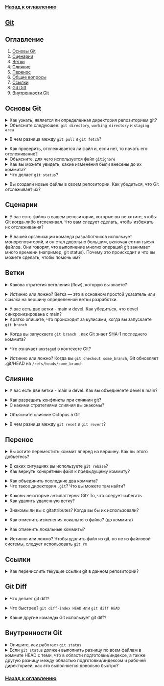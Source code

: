 ### [Назад к оглавлению](../index.md)

## [Git](https://git-scm.com/docs/git)

## Оглавление
1. [Основы Git](#основы-git)
2. [Сценарии](#сценарии)
3. [Ветки](#ветки)
4. [Слияние](#слияние)
5. [Перенос](#перенос)
6. [Общие вопросы](#общие-вопросы)
7. [Ссылки](#ссылки)
8. [Git Diff](#git-diff)
9. [Внутренности Git](#внутренности-git)

## Основы Git

<details>
<summary>Как узнать, является ли определенная директория репозиторием git?</summary><br><b>
Вы можете проверить наличие директории ".git".
</b></details>

<details>
<summary>Объясните следующее: <code>git directory</code>, <code>working directory</code> и <code>staging area</code></summary><br>
<b>

Этот ответ взят из [git-scm.com](https://git-scm.com/book/en/v1/Getting-Started-Git-Basics#_the_three_states)

"Git-репозиторий — это место, где Git хранит метаданные и базу объектов для вашего проекта. Это самая важная часть Git, и именно она копируется, когда вы клонируете репозиторий с другого компьютера.

Рабочая директория — это одна версия проекта, которую вы извлекли из базы данных в Git-репозитории. Эти файлы извлекаются из сжатой базы данных в директории Git и помещаются на диск для вашего использования или изменения.

Область подготовки — это простой файл, который обычно находится в вашем Git-репозитории и хранит информацию о том, что будет включено в ваш следующий коммит. Иногда его называют индексом, но становится стандартом называть его областью подготовки."
</b></details>

<details>
<summary>В чем разница между <code>git pull</code> и <code>git fetch</code>?</summary><br><b>

Кратко, git pull = git fetch + git merge.

Когда вы запускаете git pull, он получает все изменения из удаленного или центрального репозитория и прикрепляет их к соответствующей ветке в вашем локальном репозитории.

git fetch получает все изменения из удаленного репозитория, хранит их в отдельной ветке в вашем локальном репозитории.
</b></details>

<details>
<summary>Как проверить, отслеживается ли файл и, если нет, то начать его отслеживание?</summary><br><b>

Существует несколько способов проверить, отслеживается ли файл или нет:
  - `git ls-files <file>` -> код выхода 0 означает, что он отслеживается
  - `git blame <file>`
  ...
</b></details>

<details>
<summary>Объясните, для чего используется файл <code>gitignore</code></summary><br><b>
Цель файлов <code>gitignore</code> — убедиться, что определенные файлы, не отслеживаемые Git, остаются вне отслеживания. Чтобы перестать отслеживать файл, который в настоящее время отслеживается, используйте команду git rm --cached.
</b></details>

<details>
<summary>Как вы можете увидеть, какие изменения были внесены до их коммита?</summary><br><b>
`git diff`
</b></details>

<details>
<summary>Что делает <code>git status</code>?</summary><br><b>

`git status` помогает вам понять статус отслеживания файлов в вашем репозитории. Скрупулезно по рабочей директории и области подготовки — вы можете узнать, какие изменения были внесены в рабочую директорию, какие изменения находятся в области подготовки и, в общем, отслеживаются ли файлы или нет.
</b></details>

<details>
<summary>Вы создали новые файлы в своем репозитории. Как убедиться, что Git отслеживает их?</summary><br><b>

`git add FILES`
</b></details>

## Сценарии

<details>
<summary>У вас есть файлы в вашем репозитории, которые вы не хотите, чтобы Git когда-либо отслеживал. Что вам следует сделать, чтобы избежать их отслеживания?</summary><br><b>

Добавьте их в файл `.gitignore`. Это гарантирует, что эти файлы никогда не будут добавлены в область подготовки.
</b></details>

<details>
<summary>В вашей организации команда разработчиков использует монорепозиторий, и он стал довольно большим, включая сотни тысяч файлов. Они говорят, что выполнение многих операций git занимает много времени (например, git status). Почему это происходит и что вы можете сделать, чтобы помочь им?</summary><br><b>

Многие операции Git связаны с состоянием файловой системы. Например, `git status` будет выполнять сравнения для сопоставления коммита HEAD с индексом и другого сравнения для сопоставления индекса с рабочей директорией. Как часть этих сравнений он будет выполнять довольно много вызовов `lstat()`. При работе с сотнями тысяч файлов это может занять секунды, если не минуты.

Одним из решений было бы использовать встроенный `fsmonitor` (монитор файловой системы) Git. С fsmonitor (который интегрируется с Watchman) Git запускает демон, который будет постоянно следить за любыми изменениями в рабочей директории вашего репозитория и кэшировать их. Таким образом, когда вы запускаете `git status`, вместо сканирования рабочей директории вы используете кэшированное состояние вашего индекса.

<p align="center">
<img src="images/design/development/git_fsmonitor.png"/>
</p>

Далее вы можете попробовать включить `feature.manyFile` с помощью `git config feature.manyFiles true`. Это делает две вещи:

1. Устанавливает `index.version = 4`, что включает сжатие префикса пути в индексе.
2. Устанавливает `core.untrackedCache=true`, которое по умолчанию установлено на `keep`. Ненаблюдаемый кэш является весьма важной концепцией. Он записывает время модификации всех файлов и директорий в рабочей директории. Таким образом, когда приходит время перебрать все файлы и директорий, он может пропустить те, у которых время модификации не было обновлено.

Перед тем как включить его, вы можете выполнить `git update-index --test-untracked-cache`, чтобы протестировать его и убедиться, что время модификации актуально в вашей системе.

У Git также есть встроенная команда `git-maintainence`, которая оптимизирует репозиторий Git, чтобы команды, такие как `git add` или `git fetch`, работали быстрее, и сам репозиторий занимал меньше места на диске. Рекомендуется периодически запускать эту команду (например, каждый день).

Кроме того, отслеживайте только то, что используется/изменяется разработчиками - в некоторых репозиториях могут быть сгенерированные файлы, которые необходимы для нормальной работы проекта (или поддерживают определенные опции доступности), но не изменяются разработчиками. В таком случае их отслеживать нецелесообразно.
Чтобы избежать заполнения этих файлов в рабочей директории, можно использовать функцию `sparse checkout` Git.

Наконец, с определенными системами сборки вы можете знать, какие файлы используются/имеют отношение к конкретному компоненту проекта, над которым работает разработчик. Это, в сочетании с `sparse checkout`, может привести к ситуации, когда только небольшая часть файлов заполняется в рабочей директории. Это делает команды, такие как `git add`, `git status`, и т. д. действительно быстрыми.
</b></details>

## Ветки

<details>
<summary>Какова стратегия ветвления (flow), которую вы знаете?</summary><br><b>

- Git flow
- GitHub flow
- Разработка на основе trunk
- GitLab flow

[Объяснение](https://www.bmc.com/blogs/devops-branching-strategies/#:~:text=What%20is%20a%20branching%20strategy,used%20in%20the%20development%20process).
</b></details>

<details>
<summary>Истинно или ложно? Ветка — это в основном простой указатель или ссылка на вершину определенной ветки разработки.</summary><br><b>

Истинно.
</b></details>

<details>
<summary>У вас есть две ветки - main и devel. Как убедиться, что devel синхронизирована с main?</summary><br><b>
<code>
```
git checkout main
git pull
git checkout devel
git merge main
```
</code>
</b></details>

<details>
<summary>Кратко опишите, что происходит за кулисами, когда вы запускаете <code>git branch <BRANCH></code></summary><br><b>

Git выполняет update-ref, чтобы добавить SHA-1 последнего коммита ветки, над которой вы находитесь, в новую ветку, которую вы хотите создать.
</b></details>

<details>
<summary>Когда вы запускаете <code>git branch <BRANCH></code>, как Git знает SHA-1 последнего коммита?</summary><br><b>

Используя файл HEAD: `.git/HEAD`.
</b></details>

<details>
<summary>Что означает <code>unstaged</code> в контексте Git?</summary><br><b>

Файл, который находится в рабочей директории, но не находится в HEAD и не в области подготовки, называется "unstaged".
</b></details>

<details>
<summary>Истинно или ложно? Когда вы <code>git checkout some_branch</code>, Git обновляет .git/HEAD на <code>/refs/heads/some_branch</code></summary><br><b>

Истинно.
</b></details>

## Слияние

<details>
<summary>У вас есть две ветки - main и devel. Как вы объединяете devel в main?</summary><br><b>

```
git checkout main
git merge devel
git push origin main
```
</b></details>

<details>
<summary>Как разрешить конфликты при слиянии git?</summary><br><b>

<p>
Сначала вы открываете файлы, которые находятся в конфликте, и определяете, в чем заключаются конфликты.
Затем, в зависимости от того, что принято в вашей компании или команде, вы либо обсуждаете конфликты с коллегами, либо разрешаете их самостоятельно.
После разрешения конфликтов, вы добавляете файлы с помощью `git add <file_name>`.
Наконец, вы выполняете `git rebase --continue`.
</p>
</b></details>

<details>
<summary>С какими стратегиями слияния вы знакомы?</summary><br><b>

Достаточно упомянуть две или три, и, вероятно, хорошо сказать, что "recursive" является стратегией по умолчанию.

recursive
resolve
ours
theirs

Эта страница объясняет это лучше всего: https://git-scm.com/docs/merge-strategies
</b></details>

<details>
<summary>Объясните слияние Octopus в Git</summary><br><b>

Вероятно, хорошо упомянуть, что это:

- Отлично подходит для случаев слияния более чем одной ветки (и также по умолчанию для таких случаев)
- Предназначено в основном для объединения тематических веток вместе

Это отличная статья о слиянии Octopus: http://www.freblogg.com/2016/12/git-octopus-merge.html
</b></details>

<details>
<summary>В чем разница между <code>git reset</code> и <code>git revert</code>?</summary><br><b>

<p>

`git revert` создает новый коммит, который отменяет изменения из последнего коммита.

`git reset` в зависимости от использования может изменить индекс или изменить коммит, на который указывает HEAD ветки.
</p>
</b></details>

## Перенос

<details>
<summary>Вы хотите переместить коммит вперед на вершину. Как вы этого добьетесь?</summary><br><b>

С помощью команды `git rebase`.
</b></details>

<details>
<summary>В каких ситуациях вы используете <code>git rebase</code>?</summary><br><b>
Предположим, команда работает над веткой `feature`, которая происходит от основной ветки репозитория. В момент, когда разработка функции завершена, и мы, наконец, желаем объединить ветку функции в основную ветку, не сохраняя историю коммитов, сделанных в ветке функции, `git rebase` будет полезен. 
</b></details>

<details>
<summary>Как вернуть конкретный файл к предыдущему коммиту?</summary><br><b>

```
git checkout HEAD~1 -- /path/of/the/file
```
</b></details>

<details>
<summary>Как объединить последние два коммита?</summary><br><b>
</b></details>

<details>
<summary>Что такое директория <code>.git</code>? Что вы можете там найти?</summary><br><b>
	Директория <code>.git</code> содержит всю информацию, необходимую для контроля версий вашего проекта, а также всю информацию о коммитах, адресах удаленных репозиториев и т. д. Все они присутствуют в этой папке. Она также содержит журнал, который хранит вашу историю коммитов, чтобы вы могли вернуться к предыдущим версиям.

Эта информация скопирована с [https://stackoverflow.com/questions/29217859/what-is-the-git-folder](https://stackoverflow.com/questions/29217859/what-is-the-git-folder).
</b></details>

<details>
<summary>Каковы некоторые антипаттерны Git? То, что следует избегать</summary><br><b>

- Не ждать слишком долго между коммитами
- Не удалять директорию .git :)
</b></details>

<details>
<summary>Как удалить удаленную ветку?</summary><br><b>

Вы удаляете удаленную ветку с помощью следующего синтаксиса:

git push origin :[branch_name]
</b></details>

<details>
<summary>Знакомы ли вы с gitattributes? Когда вы бы их использовали?</summary><br><b>

gitattributes позволяют вам определять атрибуты по имени пути или паттерну пути.<br>

Вы можете использовать их, например, чтобы контролировать символы окончания строк в файлах. В системах Windows и Unix используются разные символы для новых строк (\r\n и \n соответственно). Используя gitattributes, мы можем согласовать это для Windows и Unix с помощью `* text=auto` в .gitattributes для всех, кто работает с git. Таким образом, если вы используете проект Git в Windows, вы получите \r\n, а если вы используете Unix или Linux, вы получите \n.
</b></details>

<details>
<summary>Как отменить изменения локального файла? (до коммита)</summary><br><b>

`git checkout -- <file_name>`
</b></details>

<details>
<summary>Как отменить локальные коммиты?</summary><br><b>

`git reset HEAD~1` для удаления последнего коммита.
Если вы также хотите отменить изменения, то используйте `git reset --hard`.
</b></details>

<details>
<summary>Истинно или ложно? Чтобы удалить файл из git, но не из файловой системы, следует использовать <code>git rm </code></summary><br><b>

Ложно. Если вы хотите сохранить файл в файловой системе, используйте `git reset <file_name>`.
</b></details>

## Ссылки

<details>
<summary>Как перечислить текущие ссылки git в данном репозитории? </summary><br><b>

`find .git/refs/`
</b></details>

## Git Diff

<details>
<summary>Что делает git diff?</summary><br><b>

git diff может сравнивать два коммита, два файла, дерево и область подготовки и т. д.
</b></details>

<details>
<summary>Что быстрее? <code>git diff-index HEAD</code> или <code>git diff HEAD</code> </summary><br><b>

`git diff-index` быстрее, но, чтобы быть честным, это потому, что он делает меньше. `git diff index` не будет смотреть на содержимое, а только на метаданные, такие как метки времени.
</b></details>

<details>
<summary>Какие другие команды Git использует git diff?</summary><br><b>

Механизм разницы используется командой `git status`, чтобы произвести сравнение и сообщить пользователю, какие файлы отслеживаются.
</b></details>

## Внутренности Git

<details>
<summary>Опишите, как работает <code>git status</code></summary><br><b>

Кратко, он выполняет `git diff` дважды:

1. Сравнение между HEAD и областью подготовки
2. Сравнение области подготовки и рабочей директории
   </b></details>

<details>
<summary>Если <code>git status</code> должен выполнить разницу по всем файлам в коммите HEAD с теми, что в области подготовки/индексе, а также другую разницу между областью подготовки/индексом и рабочей директорией, как это выполняется довольно быстро? </summary><br><b>

Одна из причин заключается в структуре индекса, коммитов и т. д.

- Каждый файл в коммите хранится в объекте дерева.
- Индекс затем представляет собой упрощенную структуру объектов дерева.
- Все файлы в индексе имеют заранее рассчитанные хеши.
- Операция разности, таким образом, сравнивает хеши.

Еще одной причиной является кэширование.

- Индекс кэширует информацию о рабочей директории.
- Когда Git имеет информацию о конкретном файле в кэше, нет необходимости заглядывать в файл рабочей директории.
</b></details>

### [Назад к оглавлению](../index.md)